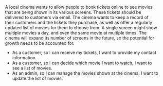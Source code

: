 A local cinema wants to allow people to book tickets online to see movies that are being shown in its various screens. 
These tickets should be delivered to customers via email. The cinema wants to keep a record of their customers and the tickets 
they purchase, as well as offer a regularly updated list of movies for them to choose from. A single screen might show multiple 
movies a day, and even the same movie at multiple times. The cinema will expand its number of screens in the future, so the potential 
for growth needs to be accounted for.



- As a customer, so I can receive my tickets, I want to provide my contact information.
- As a customer, so I can decide which movie I want to watch, I want to see a list of movies.
- As an admin, so I can manage the movies shown at the cinema, I want to update the list of movies.